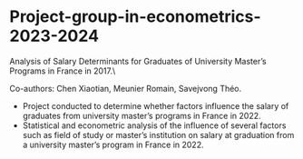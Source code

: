 # Project-group-in-econometrics-2023-2024
Analysis of Salary Determinants for Graduates of University Master’s Programs in France in 2017.\\

Co-authors: Chen Xiaotian, Meunier Romain, Savejvong Théo. 
- Project conducted to determine whether factors influence the salary of graduates from university master’s
programs in France in 2022.
- Statistical and econometric analysis of the influence of several factors such as field of study or master’s
institution on salary at graduation from a university master’s program in France in 2022.
